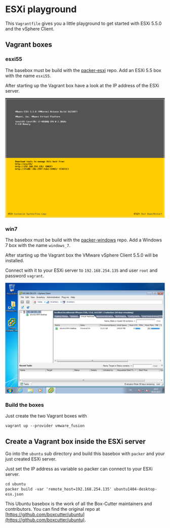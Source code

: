 # ESXi playground

This `Vagrantfile` gives you a little playground to get started with ESXi 5.5.0 and the vSphere Client.

## Vagrant boxes

### esxi55

The basebox must be build with the [packer-esxi](https://github.com/StefanScherer/packer-esxi) repo.
Add an ESXi 5.5 box with the name `esxi55`.

After starting up the Vagrant box have a look at the IP address of the ESXi server.

![esxi55](images/esxi55.png)

### win7

The basebox must be build with the [packer-windows](https://github.com/StefanScherer/packer-windows) repo.
Add a Windows 7 box with the name `windows_7`.

After starting up the Vagrant box the VMware vSphere Client 5.5.0 will be installed.

Connect with it to your ESXi server to `192.168.254.135` and user `root` and password `vagrant`.

![win7](images/win7.png)

### Build the boxes

Just create the two Vagrant boxes with

```
vagrant up --provider vmware_fusion
```

## Create a Vagrant box inside the ESXi server

Go into the `ubuntu` sub directory and build this basebox with `packer` and your just created ESXi server.

Just set the IP address as variable so packer can connect to your ESXi server.

```
cd ubuntu
packer build -var 'remote_host=192.168.254.135' ubuntu1404-desktop-esx.json
```

This Ubuntu basebox is the work of all the Box-Cutter maintainers and contributors. You can find the original repo at [https://github.com/boxcutter/ubuntu](https://github.com/boxcutter/ubuntu).
